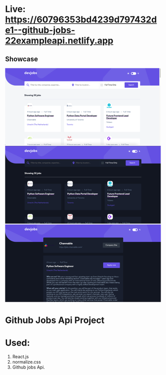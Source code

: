 # Live: https://60796353bd4239d797432de1--github-jobs-22exampleapi.netlify.app

## Showcase 

![Alt text](/images/1.png?raw=true "Title")
![Alt text](/images/2.png?raw=true "Title")
![Alt text](/images/3.png?raw=true "Title")

# Github Jobs Api Project
# Used:
1. React.js
2. normalize.css
3. Github jobs Api.
